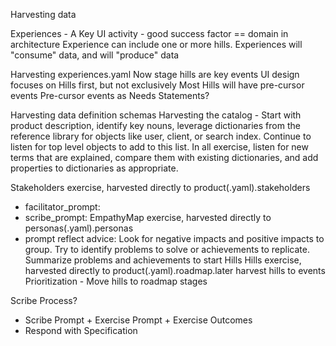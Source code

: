 Harvesting data

Experiences - A Key UI activity - good success factor == domain in architecture
Experience can include one or more hills. 
Experiences will "consume" data, and will "produce" data

Harvesting experiences.yaml
Now stage hills are key events
UI design focuses on Hills first, but not exclusively
Most Hills will have pre-cursor events
Pre-cursor events as Needs Statements?

Harvesting data definition schemas
Harvesting the catalog - Start with product description, identify key nouns, leverage dictionaries from the reference library for objects like user, client, or search index. Continue to listen for top level objects to add to this list.
In all exercise, listen for new terms that are explained, compare them with existing dictionaries, and add properties to dictionaries as appropriate. 

Stakeholders exercise, harvested directly to product(.yaml).stakeholders
- facilitator_prompt:
- scribe_prompt:
EmpathyMap exercise, harvested directly to personas(.yaml).personas<name>
- prompt reflect advice: 
    Look for negative impacts and positive impacts to group. 
    Try to identify problems to solve or achievements to replicate.
    Summarize problems and achievements to start Hills
Hills exercise, harvested directly to product(.yaml).roadmap.later
    harvest hills to events
Prioritization - Move hills to roadmap stages

Scribe Process?
- Scribe Prompt + Exercise Prompt + Exercise Outcomes
- Respond with Specification


